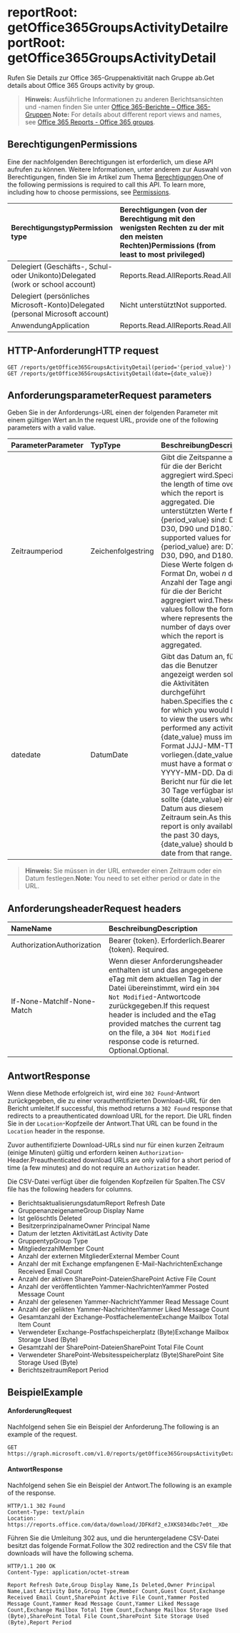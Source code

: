 # <a name="reportroot-getoffice365groupsactivitydetail"></a><span data-ttu-id="080d9-101">reportRoot: getOffice365GroupsActivityDetail</span><span class="sxs-lookup"><span data-stu-id="080d9-101">reportRoot: getOffice365GroupsActivityDetail</span></span>

<span data-ttu-id="080d9-102">Rufen Sie Details zur Office 365-Gruppenaktivität nach Gruppe ab.</span><span class="sxs-lookup"><span data-stu-id="080d9-102">Get details about Office 365 Groups activity by group.</span></span>

> <span data-ttu-id="080d9-103">**Hinweis:** Ausführliche Informationen zu anderen Berichtsansichten und -namen finden Sie unter [Office 365-Berichte – Office 365-Gruppen](https://support.office.com/client/Office-365-groups-a27f1a99-3557-4f85-9560-a28e3d822a40).</span><span class="sxs-lookup"><span data-stu-id="080d9-103">**Note:** For details about different report views and names, see [Office 365 Reports - Office 365 groups](https://support.office.com/client/Office-365-groups-a27f1a99-3557-4f85-9560-a28e3d822a40).</span></span>

## <a name="permissions"></a><span data-ttu-id="080d9-104">Berechtigungen</span><span class="sxs-lookup"><span data-stu-id="080d9-104">Permissions</span></span>

<span data-ttu-id="080d9-p101">Eine der nachfolgenden Berechtigungen ist erforderlich, um diese API aufrufen zu können. Weitere Informationen, unter anderem zur Auswahl von Berechtigungen, finden Sie im Artikel zum Thema [Berechtigungen](../../../concepts/permissions_reference.md).</span><span class="sxs-lookup"><span data-stu-id="080d9-p101">One of the following permissions is required to call this API. To learn more, including how to choose permissions, see [Permissions](../../../concepts/permissions_reference.md).</span></span>

| <span data-ttu-id="080d9-107">Berechtigungstyp</span><span class="sxs-lookup"><span data-stu-id="080d9-107">Permission type</span></span>                        | <span data-ttu-id="080d9-108">Berechtigungen (von der Berechtigung mit den wenigsten Rechten zu der mit den meisten Rechten)</span><span class="sxs-lookup"><span data-stu-id="080d9-108">Permissions (from least to most privileged)</span></span> |
| :------------------------------------- | :--------------------------------------- |
| <span data-ttu-id="080d9-109">Delegiert (Geschäfts-, Schul- oder Unikonto)</span><span class="sxs-lookup"><span data-stu-id="080d9-109">Delegated (work or school account)</span></span>     | <span data-ttu-id="080d9-110">Reports.Read.All</span><span class="sxs-lookup"><span data-stu-id="080d9-110">Reports.Read.All</span></span>                         |
| <span data-ttu-id="080d9-111">Delegiert (persönliches Microsoft-Konto)</span><span class="sxs-lookup"><span data-stu-id="080d9-111">Delegated (personal Microsoft account)</span></span> | <span data-ttu-id="080d9-112">Nicht unterstützt</span><span class="sxs-lookup"><span data-stu-id="080d9-112">Not supported.</span></span>                           |
| <span data-ttu-id="080d9-113">Anwendung</span><span class="sxs-lookup"><span data-stu-id="080d9-113">Application</span></span>                            | <span data-ttu-id="080d9-114">Reports.Read.All</span><span class="sxs-lookup"><span data-stu-id="080d9-114">Reports.Read.All</span></span>                         |

## <a name="http-request"></a><span data-ttu-id="080d9-115">HTTP-Anforderung</span><span class="sxs-lookup"><span data-stu-id="080d9-115">HTTP request</span></span>

<!-- { "blockType": "ignored" } --> 

```http
GET /reports/getOffice365GroupsActivityDetail(period='{period_value}')
GET /reports/getOffice365GroupsActivityDetail(date={date_value})
```

## <a name="request-parameters"></a><span data-ttu-id="080d9-116">Anforderungsparameter</span><span class="sxs-lookup"><span data-stu-id="080d9-116">Request parameters</span></span>

<span data-ttu-id="080d9-117">Geben Sie in der Anforderungs-URL einen der folgenden Parameter mit einem gültigen Wert an.</span><span class="sxs-lookup"><span data-stu-id="080d9-117">In the request URL, provide one of the following parameters with a valid value.</span></span>

| <span data-ttu-id="080d9-118">Parameter</span><span class="sxs-lookup"><span data-stu-id="080d9-118">Parameter</span></span> | <span data-ttu-id="080d9-119">Typ</span><span class="sxs-lookup"><span data-stu-id="080d9-119">Type</span></span>   | <span data-ttu-id="080d9-120">Beschreibung</span><span class="sxs-lookup"><span data-stu-id="080d9-120">Description</span></span>                              |
| :-------- | :----- | :--------------------------------------- |
| <span data-ttu-id="080d9-121">Zeitraum</span><span class="sxs-lookup"><span data-stu-id="080d9-121">period</span></span>    | <span data-ttu-id="080d9-122">Zeichenfolge</span><span class="sxs-lookup"><span data-stu-id="080d9-122">string</span></span> | <span data-ttu-id="080d9-123">Gibt die Zeitspanne an, für die der Bericht aggregiert wird.</span><span class="sxs-lookup"><span data-stu-id="080d9-123">Specifies the length of time over which the report is aggregated.</span></span> <span data-ttu-id="080d9-124">Die unterstützten Werte für {period_value} sind: D7, D30, D90 und D180.</span><span class="sxs-lookup"><span data-stu-id="080d9-124">The supported values for {period_value} are: D7, D30, D90, and D180.</span></span> <span data-ttu-id="080d9-125">Diese Werte folgen dem Format D*n*, wobei *n* die Anzahl der Tage angibt, für die der Bericht aggregiert wird.</span><span class="sxs-lookup"><span data-stu-id="080d9-125">These values follow the format D   where    represents the number of days over which the report is aggregated.</span></span> |
| <span data-ttu-id="080d9-126">date</span><span class="sxs-lookup"><span data-stu-id="080d9-126">date</span></span>      | <span data-ttu-id="080d9-127">Datum</span><span class="sxs-lookup"><span data-stu-id="080d9-127">Date</span></span>   | <span data-ttu-id="080d9-128">Gibt das Datum an, für das die Benutzer angezeigt werden sollen, die Aktivitäten durchgeführt haben.</span><span class="sxs-lookup"><span data-stu-id="080d9-128">Specifies the date for which you would like to view the users who performed any activity.</span></span> <span data-ttu-id="080d9-129">{date_value} muss im Format JJJJ-MM-TT vorliegen.</span><span class="sxs-lookup"><span data-stu-id="080d9-129">{date_value} must have a format of YYYY-MM-DD.</span></span> <span data-ttu-id="080d9-130">Da dieser Bericht nur für die letzten 30 Tage verfügbar ist, sollte {date_value} ein Datum aus diesem Zeitraum sein.</span><span class="sxs-lookup"><span data-stu-id="080d9-130">As this report is only available for the past 30 days, {date_value} should be a date from that range.</span></span> |

> <span data-ttu-id="080d9-131">**Hinweis:** Sie müssen in der URL entweder einen Zeitraum oder ein Datum festlegen.</span><span class="sxs-lookup"><span data-stu-id="080d9-131">**Note:** You need to set either period or date in the URL.</span></span>

## <a name="request-headers"></a><span data-ttu-id="080d9-132">Anforderungsheader</span><span class="sxs-lookup"><span data-stu-id="080d9-132">Request headers</span></span>

| <span data-ttu-id="080d9-133">Name</span><span class="sxs-lookup"><span data-stu-id="080d9-133">Name</span></span>          | <span data-ttu-id="080d9-134">Beschreibung</span><span class="sxs-lookup"><span data-stu-id="080d9-134">Description</span></span>                              |
| :------------ | :--------------------------------------- |
| <span data-ttu-id="080d9-135">Authorization</span><span class="sxs-lookup"><span data-stu-id="080d9-135">Authorization</span></span> | <span data-ttu-id="080d9-p104">Bearer {token}. Erforderlich.</span><span class="sxs-lookup"><span data-stu-id="080d9-p104">Bearer {token}. Required.</span></span>                |
| <span data-ttu-id="080d9-138">If-None-Match</span><span class="sxs-lookup"><span data-stu-id="080d9-138">If-None-Match</span></span> | <span data-ttu-id="080d9-139">Wenn dieser Anforderungsheader enthalten ist und das angegebene eTag mit dem aktuellen Tag in der Datei übereinstimmt, wird ein `304 Not Modified`-Antwortcode zurückgegeben.</span><span class="sxs-lookup"><span data-stu-id="080d9-139">If this request header is included and the eTag provided matches the current tag on the file, a `304 Not Modified` response code is returned.</span></span> <span data-ttu-id="080d9-140">Optional.</span><span class="sxs-lookup"><span data-stu-id="080d9-140">Optional.</span></span> |

## <a name="response"></a><span data-ttu-id="080d9-141">Antwort</span><span class="sxs-lookup"><span data-stu-id="080d9-141">Response</span></span>

<span data-ttu-id="080d9-142">Wenn diese Methode erfolgreich ist, wird eine `302 Found`-Antwort zurückgegeben, die zu einer vorauthentifizierten Download-URL für den Bericht umleitet.</span><span class="sxs-lookup"><span data-stu-id="080d9-142">If successful, this method returns a `302 Found` response that redirects to a preauthenticated download URL for the report.</span></span> <span data-ttu-id="080d9-143">Die URL finden Sie in der `Location`-Kopfzeile der Antwort.</span><span class="sxs-lookup"><span data-stu-id="080d9-143">That URL can be found in the `Location` header in the response.</span></span>

<span data-ttu-id="080d9-144">Zuvor authentifizierte Download-URLs sind nur für einen kurzen Zeitraum (einige Minuten) gültig und erfordern keinen `Authorization`-Header.</span><span class="sxs-lookup"><span data-stu-id="080d9-144">Preauthenticated download URLs are only valid for a short period of time (a few minutes) and do not require an `Authorization` header.</span></span>

<span data-ttu-id="080d9-145">Die CSV-Datei verfügt über die folgenden Kopfzeilen für Spalten.</span><span class="sxs-lookup"><span data-stu-id="080d9-145">The CSV file has the following headers for columns.</span></span>

- <span data-ttu-id="080d9-146">Berichtsaktualisierungsdatum</span><span class="sxs-lookup"><span data-stu-id="080d9-146">Report Refresh Date</span></span>
- <span data-ttu-id="080d9-147">Gruppenanzeigename</span><span class="sxs-lookup"><span data-stu-id="080d9-147">Group Display Name</span></span>
- <span data-ttu-id="080d9-148">Ist gelöscht</span><span class="sxs-lookup"><span data-stu-id="080d9-148">Is Deleted</span></span>
- <span data-ttu-id="080d9-149">Besitzerprinzipalname</span><span class="sxs-lookup"><span data-stu-id="080d9-149">Owner Principal Name</span></span>
- <span data-ttu-id="080d9-150">Datum der letzten Aktivität</span><span class="sxs-lookup"><span data-stu-id="080d9-150">Last Activity Date</span></span>
- <span data-ttu-id="080d9-151">Gruppentyp</span><span class="sxs-lookup"><span data-stu-id="080d9-151">Group Type</span></span>
- <span data-ttu-id="080d9-152">Mitgliederzahl</span><span class="sxs-lookup"><span data-stu-id="080d9-152">Member Count</span></span>
- <span data-ttu-id="080d9-153">Anzahl der externen Mitglieder</span><span class="sxs-lookup"><span data-stu-id="080d9-153">External Member Count</span></span>
- <span data-ttu-id="080d9-154">Anzahl der mit Exchange empfangenen E-Mail-Nachrichten</span><span class="sxs-lookup"><span data-stu-id="080d9-154">Exchange Received Email Count</span></span>
- <span data-ttu-id="080d9-155">Anzahl der aktiven SharePoint-Dateien</span><span class="sxs-lookup"><span data-stu-id="080d9-155">SharePoint Active File Count</span></span>
- <span data-ttu-id="080d9-156">Anzahl der veröffentlichten Yammer-Nachrichten</span><span class="sxs-lookup"><span data-stu-id="080d9-156">Yammer Posted Message Count</span></span>
- <span data-ttu-id="080d9-157">Anzahl der gelesenen Yammer-Nachricht</span><span class="sxs-lookup"><span data-stu-id="080d9-157">Yammer Read Message Count</span></span>
- <span data-ttu-id="080d9-158">Anzahl der gelikten Yammer-Nachrichten</span><span class="sxs-lookup"><span data-stu-id="080d9-158">Yammer Liked Message Count</span></span>
- <span data-ttu-id="080d9-159">Gesamtanzahl der Exchange-Postfachelemente</span><span class="sxs-lookup"><span data-stu-id="080d9-159">Exchange Mailbox Total Item Count</span></span>
- <span data-ttu-id="080d9-160">Verwendeter Exchange-Postfachspeicherplatz (Byte)</span><span class="sxs-lookup"><span data-stu-id="080d9-160">Exchange Mailbox Storage Used (Byte)</span></span>
- <span data-ttu-id="080d9-161">Gesamtzahl der SharePoint-Dateien</span><span class="sxs-lookup"><span data-stu-id="080d9-161">SharePoint Total File Count</span></span>
- <span data-ttu-id="080d9-162">Verwendeter SharePoint-Websitesspeicherplatz (Byte)</span><span class="sxs-lookup"><span data-stu-id="080d9-162">SharePoint Site Storage Used (Byte)</span></span>
- <span data-ttu-id="080d9-163">Berichtszeitraum</span><span class="sxs-lookup"><span data-stu-id="080d9-163">Report Period</span></span>

## <a name="example"></a><span data-ttu-id="080d9-164">Beispiel</span><span class="sxs-lookup"><span data-stu-id="080d9-164">Example</span></span>

#### <a name="request"></a><span data-ttu-id="080d9-165">Anforderung</span><span class="sxs-lookup"><span data-stu-id="080d9-165">Request</span></span>

<span data-ttu-id="080d9-166">Nachfolgend sehen Sie ein Beispiel der Anforderung.</span><span class="sxs-lookup"><span data-stu-id="080d9-166">The following is an example of the request.</span></span>

<!-- {
  "blockType": "request",
  "name": "reportroot_getoffice365groupsactivityuserdetail"
}-->

```http
GET https://graph.microsoft.com/v1.0/reports/getOffice365GroupsActivityDetail(period='D7')
```

#### <a name="response"></a><span data-ttu-id="080d9-167">Antwort</span><span class="sxs-lookup"><span data-stu-id="080d9-167">Response</span></span>

<span data-ttu-id="080d9-168">Nachfolgend sehen Sie ein Beispiel der Antwort.</span><span class="sxs-lookup"><span data-stu-id="080d9-168">The following is an example of the response.</span></span>

<!-- { "blockType": "ignored" } --> 

```http
HTTP/1.1 302 Found
Content-Type: text/plain
Location: https://reports.office.com/data/download/JDFKdf2_eJXKS034dbc7e0t__XDe
```

<span data-ttu-id="080d9-169">Führen Sie die Umleitung 302 aus, und die heruntergeladene CSV-Datei besitzt das folgende Format.</span><span class="sxs-lookup"><span data-stu-id="080d9-169">Follow the 302 redirection and the CSV file that downloads will have the following schema.</span></span>

<!-- {
  "blockType": "response",
  "truncated": true,
  "@odata.type": "stream"
} -->

```http
HTTP/1.1 200 OK
Content-Type: application/octet-stream

Report Refresh Date,Group Display Name,Is Deleted,Owner Principal Name,Last Activity Date,Group Type,Member Count,Guest Count,Exchange Received Email Count,SharePoint Active File Count,Yammer Posted Message Count,Yammer Read Message Count,Yammer Liked Message Count,Exchange Mailbox Total Item Count,Exchange Mailbox Storage Used (Byte),SharePoint Total File Count,SharePoint Site Storage Used (Byte),Report Period
```
